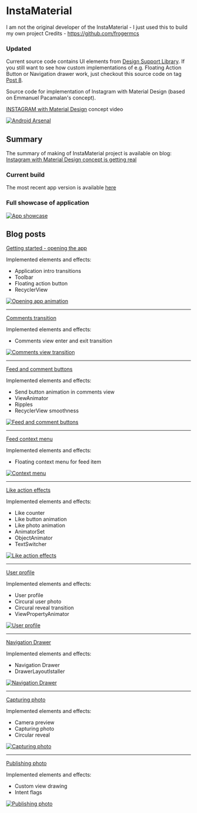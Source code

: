 InstaMaterial
=============
I am not the original developer of the InstaMaterial - I just used this to build my own project
Credits  - https://github.com/frogermcs
### Updated

Current source code contains UI elements from [Design Support Library](http://android-developers.blogspot.com/2015/05/android-design-support-library.html). If you still want to see how custom implementations of e.g. Floating Action Button or Navigation drawer work, just checkout this source code on tag [Post 8](https://github.com/frogermcs/InstaMaterial/tree/Post-8).

Source code for implementation of Instagram with Material Design (based on Emmanuel Pacamalan's concept). 

[INSTAGRAM with Material Design](https://www.youtube.com/watch?v=ojwdmgmdR_Q) concept video

[![Android Arsenal](https://img.shields.io/badge/Android%20Arsenal-InstaMaterial-brightgreen.svg?style=flat)](https://android-arsenal.com/details/3/1462)

## Summary
The summary of making of InstaMaterial project is available on blog:  [Instagram with Material Design concept is getting real](http://frogermcs.github.io/Instagram-with-Material-Design-concept-is-getting-real-the-summary/)

### Current build 

The most recent app version is available [here](https://github.com/frogermcs/frogermcs.github.io/raw/master/files/10/InstaMaterial-release-1.0.1-2.apk)

### Full showcase of application

[![App showcase](http://img.youtube.com/vi/VpLP__Vupxw/0.jpg)](http://www.youtube.com/watch?v=VpLP__Vupxw)

## Blog posts
[Getting started - opening the app](http://frogermcs.github.io/Instagram-with-Material-Design-concept-is-getting-real)

Implemented elements and effects:

* Application intro transitions 
* Toolbar
* Floating action button
* RecyclerView

[![Opening app animation](http://img.youtube.com/vi/fYhpc1LddHE/0.jpg)](http://www.youtube.com/watch?v=fYhpc1LddHE)

---

[Comments transition](http://frogermcs.github.io/Instagram-with-Material-Design-concept-part-2-Comments-transition/)

Implemented elements and effects:

* Comments view enter and exit transition

[![Comments view transition](http://img.youtube.com/vi/b8OOaluag-w/0.jpg)](http://www.youtube.com/watch?v=b8OOaluag-w)

---

[Feed and comment buttons](http://frogermcs.github.io/InstaMaterial-concept-part-3-feed-and-comments-buttons/)

Implemented elements and effects:

* Send button animation in comments view
* ViewAnimator
* Ripples
* RecyclerView smoothness

[![Feed and comment buttons](http://img.youtube.com/vi/GWKiN3la_CQ/0.jpg)](http://www.youtube.com/watch?v=GWKiN3la_CQ)

---

[Feed context menu](http://frogermcs.github.io/InstaMaterial-concept-part-4-feed-context-menu/)

Implemented elements and effects:

* Floating context menu for feed item

[![Context menu](http://img.youtube.com/vi/eQwFwJ4Glyc/0.jpg)](http://www.youtube.com/watch?v=eQwFwJ4Glyc)

---

[Like action effects](http://frogermcs.github.io/InstaMaterial-concept-part-5-like_action_effects/)

Implemented elements and effects:

* Like counter
* Like button animation
* Like photo animation
* AnimatorSet
* ObjectAnimator
* TextSwitcher

[![Like action effects](http://img.youtube.com/vi/KbJQ99EY5Yk/0.jpg)](http://www.youtube.com/watch?v=KbJQ99EY5Yk)

---

[User profile](http://frogermcs.github.io/InstaMaterial-concept-part-6-user-profile/)

Implemented elements and effects:

* User profile
* Circural user photo
* Circural reveal transition
* ViewPropertyAnimator

[![User profile](http://img.youtube.com/vi/EmQM0B6QPac/0.jpg)](http://www.youtube.com/watch?v=EmQM0B6QPac)

---

[Navigation Drawer](http://frogermcs.github.io/InstaMaterial-concept-part-7-navigation-drawer/)

Implemented elements and effects:

* Navigation Drawer
* DrawerLayoutIstaller

[![Navigation Drawer](http://img.youtube.com/vi/rRYN1le1-ZM/0.jpg)](http://www.youtube.com/watch?v=rRYN1le1-ZM)

---

[Capturing photo](http://frogermcs.github.io/InstaMaterial-concept-part-8-capturing-photo/)

Implemented elements and effects:

* Camera preview
* Capturing photo
* Circular reveal

[![Capturing photo](http://img.youtube.com/vi/0w3lGJIISTo/0.jpg)](http://www.youtube.com/watch?v=0w3lGJIISTo)

---

[Publishing photo](http://frogermcs.github.io/InstaMaterial-concept-part-9-photo-publishing/)

Implemented elements and effects:

* Custom view drawing
* Intent flags

[![Publishing photo](http://img.youtube.com/vi/YgvE3cl34ps/0.jpg)](http://www.youtube.com/watch?v=YgvE3cl34ps)
